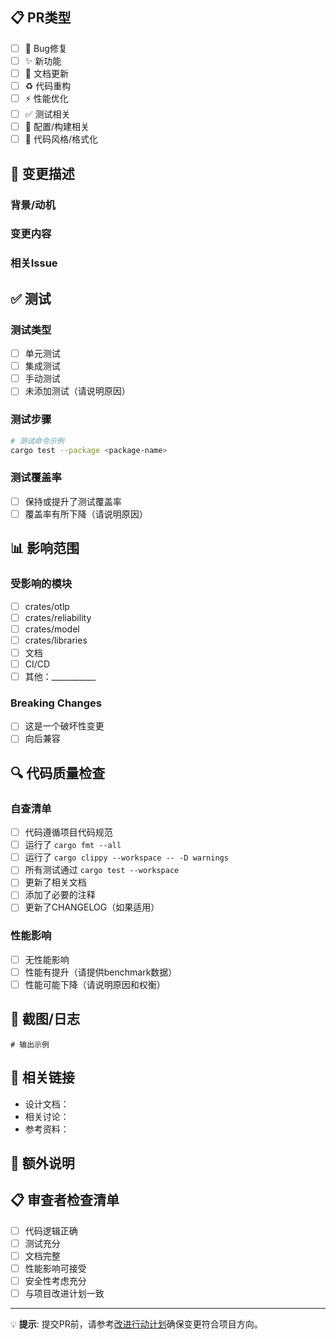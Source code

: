 ## 📋 PR类型

<!-- 请选择一个或多个 -->

- [ ] 🐛 Bug修复
- [ ] ✨ 新功能
- [ ] 📝 文档更新
- [ ] ♻️ 代码重构
- [ ] ⚡ 性能优化
- [ ] ✅ 测试相关
- [ ] 🔧 配置/构建相关
- [ ] 🎨 代码风格/格式化

## 🎯 变更描述

<!-- 简要描述这个PR做了什么 -->

### 背景/动机

<!-- 为什么需要这个变更？解决了什么问题？ -->

### 变更内容

<!-- 详细描述你的变更 -->

### 相关Issue

<!-- 如果有相关Issue，请链接：Closes #123 或 Relates to #456 -->

## ✅ 测试

### 测试类型

- [ ] 单元测试
- [ ] 集成测试
- [ ] 手动测试
- [ ] 未添加测试（请说明原因）

### 测试步骤

<!-- 描述如何测试这个变更 -->

```bash
# 测试命令示例
cargo test --package <package-name>
```

### 测试覆盖率

- [ ] 保持或提升了测试覆盖率
- [ ] 覆盖率有所下降（请说明原因）

## 📊 影响范围

### 受影响的模块

<!-- 列出受影响的crates或模块 -->

- [ ] crates/otlp
- [ ] crates/reliability
- [ ] crates/model
- [ ] crates/libraries
- [ ] 文档
- [ ] CI/CD
- [ ] 其他：___________

### Breaking Changes

- [ ] 这是一个破坏性变更
- [ ] 向后兼容

<!-- 如果是破坏性变更，请详细说明迁移指南 -->

## 🔍 代码质量检查

### 自查清单

- [ ] 代码遵循项目代码规范
- [ ] 运行了 `cargo fmt --all`
- [ ] 运行了 `cargo clippy --workspace -- -D warnings`
- [ ] 所有测试通过 `cargo test --workspace`
- [ ] 更新了相关文档
- [ ] 添加了必要的注释
- [ ] 更新了CHANGELOG（如果适用）

### 性能影响

- [ ] 无性能影响
- [ ] 性能有提升（请提供benchmark数据）
- [ ] 性能可能下降（请说明原因和权衡）

## 📸 截图/日志

<!-- 如果适用，添加截图或日志输出 -->

```
# 输出示例
```

## 🔗 相关链接

<!-- 相关的设计文档、讨论或参考资料 -->

- 设计文档：
- 相关讨论：
- 参考资料：

## 📝 额外说明

<!-- 任何需要审查者特别注意的地方 -->

## 📋 审查者检查清单

<!-- 供审查者使用 -->

- [ ] 代码逻辑正确
- [ ] 测试充分
- [ ] 文档完整
- [ ] 性能影响可接受
- [ ] 安全性考虑充分
- [ ] 与项目改进计划一致

---

💡 **提示**: 提交PR前，请参考[改进行动计划](../IMPROVEMENT_ACTION_PLAN_2025_10_29.md)确保变更符合项目方向。
